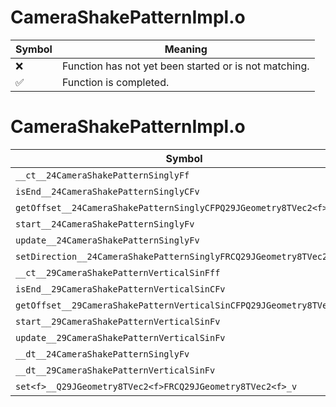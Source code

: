 # CameraShakePatternImpl.o
| Symbol | Meaning 
| ------------- | ------------- 
| :x: | Function has not yet been started or is not matching. 
| :white_check_mark: | Function is completed. 


# CameraShakePatternImpl.o
| Symbol | Decompiled? |
| ------------- | ------------- |
| `__ct__24CameraShakePatternSinglyFf` | :white_check_mark: |
| `isEnd__24CameraShakePatternSinglyCFv` | :white_check_mark: |
| `getOffset__24CameraShakePatternSinglyCFPQ29JGeometry8TVec2<f>` | :white_check_mark: |
| `start__24CameraShakePatternSinglyFv` | :white_check_mark: |
| `update__24CameraShakePatternSinglyFv` | :x: |
| `setDirection__24CameraShakePatternSinglyFRCQ29JGeometry8TVec2<f>` | :white_check_mark: |
| `__ct__29CameraShakePatternVerticalSinFff` | :white_check_mark: |
| `isEnd__29CameraShakePatternVerticalSinCFv` | :white_check_mark: |
| `getOffset__29CameraShakePatternVerticalSinCFPQ29JGeometry8TVec2<f>` | :white_check_mark: |
| `start__29CameraShakePatternVerticalSinFv` | :white_check_mark: |
| `update__29CameraShakePatternVerticalSinFv` | :white_check_mark: |
| `__dt__24CameraShakePatternSinglyFv` | :white_check_mark: |
| `__dt__29CameraShakePatternVerticalSinFv` | :white_check_mark: |
| `set<f>__Q29JGeometry8TVec2<f>FRCQ29JGeometry8TVec2<f>_v` | :x: |

